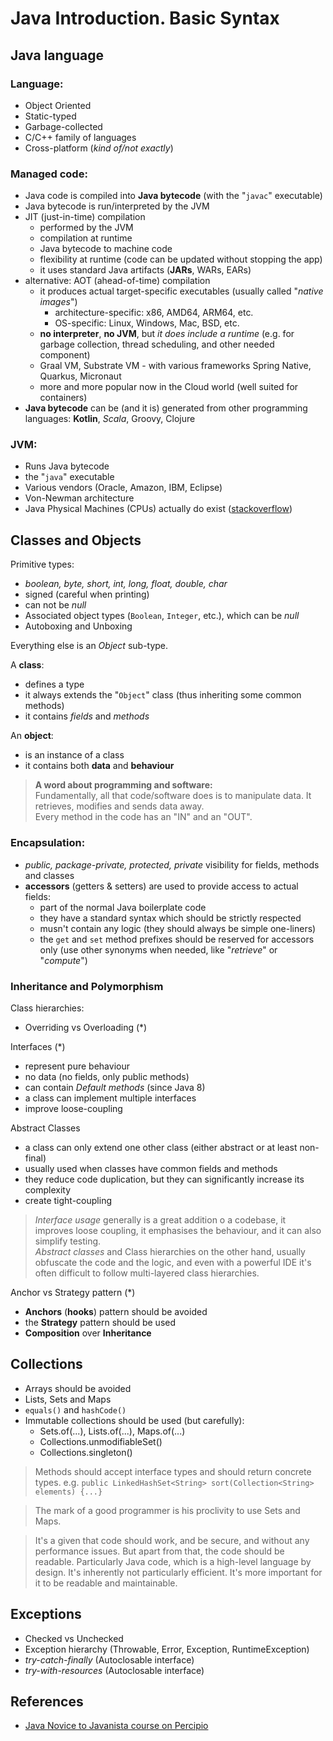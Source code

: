 Java Introduction. Basic Syntax
===

Java language
---
### Language:
  - Object Oriented
  - Static-typed
  - Garbage-collected
  - C/C++ family of languages
  - Cross-platform (_kind of/not exactly_)

### Managed code:
  - Java code is compiled into **Java bytecode** (with the "`javac`" executable)
  - Java bytecode is run/interpreted by the JVM
  - JIT (just-in-time) compilation
    * performed by the JVM
    * compilation at runtime
    * Java bytecode to machine code
    * flexibility at runtime (code can be updated without stopping the app)
    * it uses standard Java artifacts (**JARs**, WARs, EARs)
  - alternative: AOT (ahead-of-time) compilation
    * it produces actual target-specific executables (usually called "_native images_")
      + architecture-specific: x86, AMD64, ARM64, etc.
      + OS-specific: Linux, Windows, Mac, BSD, etc.
    * **no interpreter**, **no JVM**, but _it does include a runtime_ (e.g. for garbage collection, thread scheduling, and other needed component)
    * Graal VM, Substrate VM - with various frameworks Spring Native, Quarkus, Micronaut
    * more and more popular now in the Cloud world (well suited for containers)
  - **Java bytecode** can be (and it is) generated from other programming languages: **Kotlin**, _Scala_, Groovy, Clojure

### JVM:
  - Runs Java bytecode
  - the "`java`" executable
  - Various vendors (Oracle, Amazon, IBM, Eclipse)
  - Von-Newman architecture
  - Java Physical Machines (CPUs) actually do exist ([stackoverflow](https://stackoverflow.com/questions/4007579/what-about-java-physical-machine))

Classes and Objects
---
Primitive types:
  - _boolean, byte, short, int, long, float, double, char_
  - signed (careful when printing)
  - can not be _null_
  - Associated object types (`Boolean`, `Integer`, etc.), which can be _null_
  - Autoboxing and Unboxing

Everything else is an _Object_ sub-type.

A **class**:
  - defines a type
  - it always extends the "`Object`" class (thus inheriting some common methods)
  - it contains *fields* and *methods*

An **object**:
  - is an instance of a class
  - it contains both **data** and **behaviour**

> **A word about programming and software:** \
> Fundamentally, all that code/software does is to manipulate data. It retrieves, modifies and sends data away.\
> Every method in the code has an "IN" and an "OUT".


### Encapsulation:
  - _public, package-private, protected, private_ visibility for fields, methods and classes
  - **accessors** (getters & setters) are used to provide access to actual fields:
    * part of the normal Java boilerplate code
    * they have a standard syntax which should be strictly respected
    * musn't contain any logic (they should always be simple one-liners)
    * the `get` and `set` method prefixes should be reserved for accessors only (use other synonyms when needed, like
      "_retrieve_" or "_compute_")

### Inheritance and Polymorphism

Class hierarchies:
  - Overriding vs Overloading (*)

Interfaces (*)
  - represent pure behaviour
  - no data (no fields, only public methods)
  - can contain _Default methods_ (since Java 8)
  - a class can implement multiple interfaces
  - improve loose-coupling

Abstract Classes
  - a class can only extend one other class (either abstract or at least non-final)
  - usually used when classes have common fields and methods
  - they reduce code duplication, but they can significantly increase its complexity
  - create tight-coupling

> *Interface usage* generally is a great addition o a codebase, it improves loose coupling, it emphasises the behaviour,
> and it can also simplify testing.\
> *Abstract classes* and Class hierarchies on the other hand, usually obfuscate the code and the logic, and even with a
> powerful IDE it's often difficult to follow multi-layered class hierarchies.

Anchor vs Strategy pattern (*)
- **Anchors** (**hooks**) pattern should be avoided
- the **Strategy** pattern should be used
- **Composition** over **Inheritance**


Collections
---
* Arrays should be avoided
* Lists, Sets and Maps
* `equals()` and `hashCode()`
* Immutable collections should be used (but carefully):
  * Sets.of(...), Lists.of(...), Maps.of(...)
  * Collections.unmodifiableSet()
  * Collections.singleton()

> Methods should accept interface types and should return concrete types.
> e.g. `public LinkedHashSet<String> sort(Collection<String> elements) {...}`

> The mark of a good programmer is his proclivity to use Sets and Maps.

> It's a given that code should work, and be secure, and without any performance issues.
> But apart from that, the code should be readable. Particularly Java code, which is a high-level language by design.
> It's inherently not particularly efficient. It's more important for it to be readable and maintainable.

Exceptions
---
* Checked vs Unchecked
* Exception hierarchy (Throwable, Error, Exception, RuntimeException)
* _try-catch-finally_ (Autoclosable interface)
* _try-with-resources_ (Autoclosable interface)


References
---
* [Java Novice to Javanista course on Percipio](https://ness.percipio.com/journey/717919cf-1692-4bcd-b1ab-db5304aedcad)
